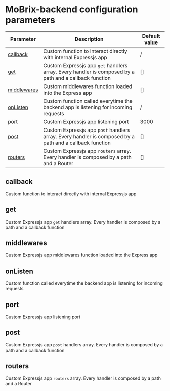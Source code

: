 # MoBrix-backend configuration parameters

| Parameter                   | Description                                                                                             | Default value |
| --------------------------- | ------------------------------------------------------------------------------------------------------- | ------------- |
| [callback](#callback)       | Custom function to interact directly with internal Expressjs app                                        | /             |
| [get](#get)                 | Custom Expressjs app `get` handlers array. Every handler is composed by a path and a callback function  | []            |
| [middlewares](#middlewares) | Custom middlewares function loaded into the Express app                                                 | []            |
| [onListen](#onlisten)       | Custom function called everytime the backend app is listening for incoming requests                     | /             |
| [port](#port)               | Custom Expressjs app listening port                                                                     | 3000          |
| [post](#post)               | Custom Expressjs app `post` handlers array. Every handler is composed by a path and a callback function | []            |
| [routers](#routers)         | Custom Expressjs app `routers` array. Every handler is composed by a path and a Router                  | []            |

## callback

Custom function to interact directly with internal Expressjs app

## get

Custom Expressjs app `get` handlers array. Every handler is composed by a path and a callback function

## middlewares

Custom Expressjs app middlewares function loaded into the Express app

## onListen

Custom function called everytime the backend app is listening for incoming requests

## port

Custom Expressjs app listening port

## post

Custom Expressjs app `post` handlers array. Every handler is composed by a path and a callback function

## routers

Custom Expressjs app `routers` array. Every handler is composed by a path and a Router
